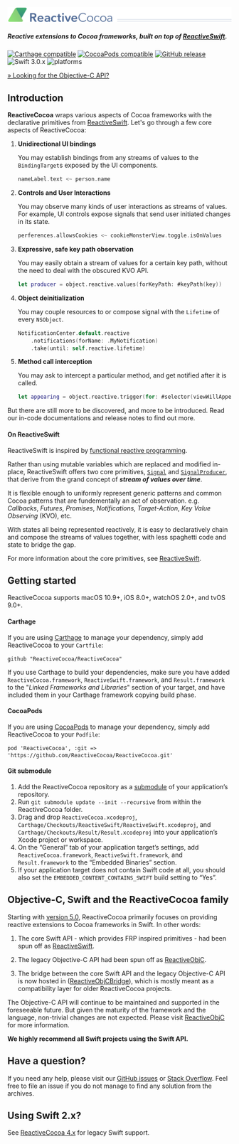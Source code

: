 ![](Logo/header.png)
##### Reactive extensions to Cocoa frameworks, built on top of [ReactiveSwift][].

[![Carthage compatible](https://img.shields.io/badge/Carthage-compatible-4BC51D.svg?style=flat)](#carthage) [![CocoaPods compatible](https://img.shields.io/cocoapods/v/ReactiveCocoa.svg)](#cocoapods) [![GitHub release](https://img.shields.io/github/release/ReactiveCocoa/ReactiveCocoa.svg)](https://github.com/ReactiveCocoa/ReactiveCocoa/releases) ![Swift 3.0.x](https://img.shields.io/badge/Swift-3.0.x-orange.svg) ![platforms](https://img.shields.io/badge/platforms-iOS%20%7C%20OS%20X%20%7C%20watchOS%20%7C%20tvOS%20-lightgrey.svg)

[&raquo; Looking for the Objective-C API?](#objective-c-swift-and-the-reactivecocoa-family)

## Introduction

__ReactiveCocoa__ wraps various aspects of Cocoa frameworks with the declarative primitives from [ReactiveSwift](). Let's go through a few core aspects of ReactiveCocoa:

1. **Unidirectional UI bindings**

	You may establish bindings from any streams of values to the `BindingTarget`s
	exposed by the UI components.

	```swift
	nameLabel.text <~ person.name
	```

1. **Controls and User Interactions**

	You may observe many kinds of user interactions as streams of values. For
	example, UI controls expose signals that send user initiated
	changes in its state.
	```swift
	perferences.allowsCookies <~ cookieMonsterView.toggle.isOnValues 
	```

1. **Expressive, safe key path observation**

	You may easily obtain a stream of values for a certain key path, without the
	need to deal with the obscured KVO API.
	```swift
	let producer = object.reactive.values(forKeyPath: #keyPath(key))
	```

1. **Object deinitialization**

	You may couple resources to or compose signal with the `Lifetime` of every
  `NSObject`.
	```swift
	NotificationCenter.default.reactive
		.notifications(forName: .MyNotification)
		.take(until: self.reactive.lifetime)
	```

1. **Method call interception**

	You may ask to intercept a particular method, and get notified after it is
	called.
	```swift
	let appearing = object.reactive.trigger(for: #selector(viewWillAppear(_:)))
	```

But there are still more to be discovered, and more to be introduced. Read our in-code documentations and release notes to
find out more.


#### On ReactiveSwift
ReactiveSwift is inspired by [functional reactive
																	programming](https://joshaber.github.io/2013/02/11/input-and-output/).


Rather than using mutable variables which are replaced and modified in-place,
ReactiveSwift offers two core primitives, [`Signal`][Signals] and [`SignalProducer`][Signal producers], that derive from the grand concept of ___stream of values over time___.

It is flexible enough to uniformly represent generic patterns and common Cocoa patterns that are fundementally an act of observation. e.g. _Callbacks_, _Futures_, _Promises_, _Notifications_, _Target-Action_, _Key Value Observing_ (KVO), etc.

With states all being represented reactively, it is easy to declaratively chain and compose the streams of values together, with less spaghetti code and state to bridge the gap.

For more information about the core primitives, see [ReactiveSwift]().

## Getting started

ReactiveCocoa supports macOS 10.9+, iOS 8.0+, watchOS 2.0+, and tvOS 9.0+.

#### Carthage

If you are using [Carthage](https://github.com/Carthage/Carthage) to manage your dependency, simply add
ReactiveCocoa to your `Cartfile`:

```
github "ReactiveCocoa/ReactiveCocoa"
```

If you use Carthage to build your dependencies, make sure you have added `ReactiveCocoa.framework`, `ReactiveSwift.framework`, and `Result.framework` to the "_Linked Frameworks and Libraries_" section of your target, and have included them in your Carthage framework copying build phase.

#### CocoaPods

If you are using [CocoaPods](https://cocoapods.org/) to manage your dependency, simply add
ReactiveCocoa to your `Podfile`:

```
pod 'ReactiveCocoa', :git => 'https://github.com/ReactiveCocoa/ReactiveCocoa.git'
```

#### Git submodule

 1. Add the ReactiveCocoa repository as a
    [submodule](https://git-scm.com/book/en/v2/Git-Tools-Submodules) of your
    application’s repository.
 1. Run `git submodule update --init --recursive` from within the ReactiveCocoa folder.
 1. Drag and drop `ReactiveCocoa.xcodeproj`,
    `Carthage/Checkouts/ReactiveSwift/ReactiveSwift.xcodeproj`, and
    `Carthage/Checkouts/Result/Result.xcodeproj` into your application’s Xcode
    project or workspace.
 1. On the “General” tab of your application target’s settings, add
    `ReactiveCocoa.framework`, `ReactiveSwift.framework`, and `Result.framework`
    to the “Embedded Binaries” section.
 1. If your application target does not contain Swift code at all, you should also
    set the `EMBEDDED_CONTENT_CONTAINS_SWIFT` build setting to “Yes”.


## Objective-C, Swift and the ReactiveCocoa family

Starting with [version 5.0][CHANGELOG], ReactiveCocoa primarily focuses on providing reactive extensions to Cocoa frameworks in Swift. In other words:

1. The core Swift API - which provides FRP inspired primitives - had been spun off as [ReactiveSwift][].

2. The legacy Objective-C API had been spun off as [ReactiveObjC][].

3. The bridge between the core Swift API and the legacy Objective-C API is now hosted in ([ReactiveObjCBridge][]), which is mostly meant as a compatibility layer for older ReactiveCocoa projects.

The Objective-C API will continue to be maintained and supported in the foreseeable future. But given the maturity of the framework and the language, non-trivial changes are not expected. Please visit [ReactiveObjC][] for more information.

**We highly recommend all Swift projects using the Swift API.**

## Have a question?
If you need any help, please visit our [GitHub issues](https://github.com/ReactiveCocoa/ReactiveCocoa/issues?q=is%3Aissue+label%3Aquestion+) or [Stack Overflow](http://stackoverflow.com/questions/tagged/reactive-cocoa). Feel free to file an issue if you do not manage to find any solution from the archives.

## Using Swift 2.x?
See [ReactiveCocoa
4.x](https://github.com/ReactiveCocoa/ReactiveCocoa/tree/v4.0.0) for legacy Swift support.


[ReactiveSwift]: https://github.com/ReactiveCocoa/ReactiveSwift
[ReactiveObjC]: https://github.com/ReactiveCocoa/ReactiveObjC
[ReactiveObjCBridge]: https://github.com/ReactiveCocoa/ReactiveObjCBridge
[Actions]: Documentation/FrameworkOverview.md#actions
[Basic Operators]: Documentation/BasicOperators.md
[CHANGELOG]: CHANGELOG.md
[Code]: ReactiveCocoa
[Documentation]: Documentation
[Framework Overview]: Documentation/FrameworkOverview.md
[Legacy Documentation]: https://github.com/ReactiveCocoa/ReactiveObjC/blob/master/Documentation/
[Signal producers]: Documentation/FrameworkOverview.md#signal-producers
[Signals]: Documentation/FrameworkOverview.md#signals
[Swift API]: ReactiveCocoa/Swift

